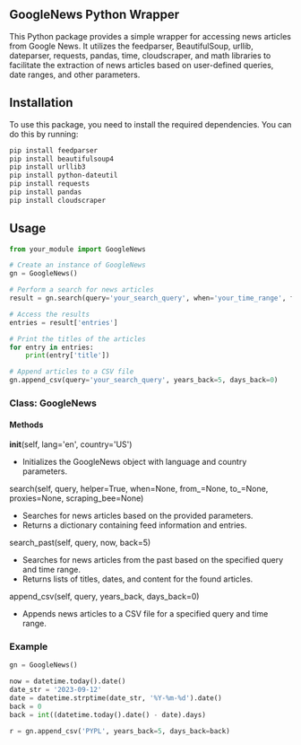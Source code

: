 ## GoogleNews Python Wrapper
This Python package provides a simple wrapper for accessing news articles from Google News. It utilizes the feedparser, BeautifulSoup, urllib, dateparser, requests, pandas, time, cloudscraper, and math libraries to facilitate the extraction of news articles based on user-defined queries, date ranges, and other parameters.

## Installation
To use this package, you need to install the required dependencies. You can do this by running:

```bash
pip install feedparser
pip install beautifulsoup4
pip install urllib3
pip install python-dateutil
pip install requests
pip install pandas
pip install cloudscraper
```
## Usage
```Python
from your_module import GoogleNews

# Create an instance of GoogleNews
gn = GoogleNews()

# Perform a search for news articles
result = gn.search(query='your_search_query', when='your_time_range', from_='start_date', to_='end_date', proxies=None, scraping_bee=None)

# Access the results
entries = result['entries']

# Print the titles of the articles
for entry in entries:
    print(entry['title'])

# Append articles to a CSV file
gn.append_csv(query='your_search_query', years_back=5, days_back=0)
```
### Class: GoogleNews
#### Methods
__init__(self, lang='en', country='US')
* Initializes the GoogleNews object with language and country parameters.

search(self, query, helper=True, when=None, from_=None, to_=None, proxies=None, scraping_bee=None)
* Searches for news articles based on the provided parameters.
* Returns a dictionary containing feed information and entries.

search_past(self, query, now, back=5)
* Searches for news articles from the past based on the specified query and time range.
* Returns lists of titles, dates, and content for the found articles.
  
append_csv(self, query, years_back, days_back=0)
* Appends news articles to a CSV file for a specified query and time range.

### Example
```Python
gn = GoogleNews()

now = datetime.today().date()
date_str = '2023-09-12'
date = datetime.strptime(date_str, '%Y-%m-%d').date()
back = 0
back = int((datetime.today().date() - date).days)

r = gn.append_csv('PYPL', years_back=5, days_back=back)
```
